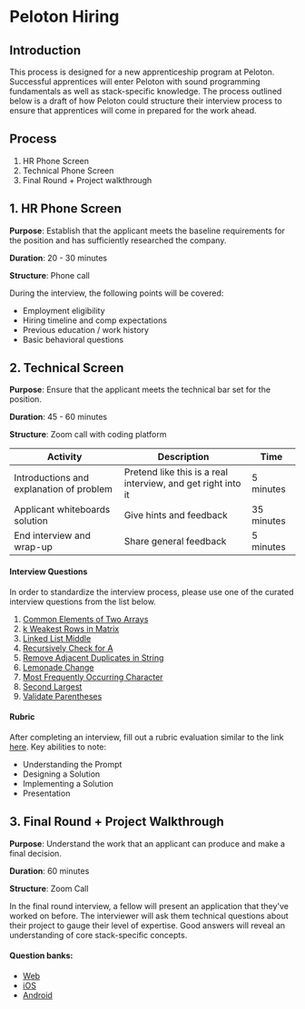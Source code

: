 # Peloton Hiring

## Introduction

This process is designed for a new apprenticeship program at Peloton.  Successful apprentices will enter Peloton with sound programming fundamentals as well as stack-specific knowledge.  The process outlined below is a draft of how Peloton could structure their interview process to ensure that apprentices will come in prepared for the work ahead.

## Process

1. HR Phone Screen
1. Technical Phone Screen
1. Final Round + Project walkthrough


## 1. HR Phone Screen

**Purpose**:  Establish that the applicant meets the baseline requirements for the position and has sufficiently researched the company.

**Duration**: 20 - 30 minutes

**Structure**: Phone call

During the interview, the following points will be covered:

- Employment eligibility
- Hiring timeline and comp expectations
- Previous education / work history
- Basic behavioral questions

## 2. Technical Screen

**Purpose**: Ensure that the applicant meets the technical bar set for the position.

**Duration**: 45 - 60 minutes

**Structure**: Zoom call with coding platform

| Activity | Description | Time |
| --- | --- | --- |
| Introductions and explanation of problem | Pretend like this is a real interview, and get right into it | 5 minutes |
| Applicant whiteboards solution | Give hints and feedback | 35 minutes |
| End interview and wrap-up | Share general feedback | 5 minutes |


#### Interview Questions

In order to standardize the interview process, please use one of the curated interview questions from the list below.

1. [Common Elements of Two Arrays](./technical-screen-questions/commonElementsOfTwoArrays.md)
1. [k Weakest Rows in Matrix](./technical-screen-questions/kWeakestRowsInMatrix.md)
1. [Linked List Middle](./technical-screen-questions/middleOfLinkedList.md)
1. [Recursively Check for A](./technical-screen-questions/recursivelyCheckForA.md)
1. [Remove Adjacent Duplicates in String](./technical-screen-questions/adjacentDuplicatesInString.md)
1. [Lemonade Change](./technical-screen-questions/lemonadeChange.md)
1. [Most Frequently Occurring Character](./technical-screen-questions/mostFrequentChar.md)
1. [Second Largest](./technical-screen-questions/secondLargest.md)
1. [Validate Parentheses](technical-screen-questions/validateParentheses.md)

#### Rubric

After completing an interview, fill out a rubric evaluation similar to the link [here](https://forms.gle/rxtyyWjqKVnW7B1UA).  Key abilities to note:

- Understanding the Prompt
- Designing a Solution
- Implementing a Solution
- Presentation


## 3. Final Round + Project Walkthrough

**Purpose**:  Understand the work that an applicant can produce and make a final decision.

**Duration**: 60 minutes

**Structure**: Zoom Call

In the final round interview, a fellow will present an application that they've worked on before.  The interviewer will ask them technical questions about their project to gauge their level of expertise.  Good answers will reveal an understanding of core stack-specific concepts.

#### Question banks:

- [Web](./project-walkthrough-questions/Web/web-questions.md)
- [iOS](./project-walkthrough-questions/iOS/ios-questions.md)
- [Android](./project-walkthrough-questions/Android/android-questions.md)

